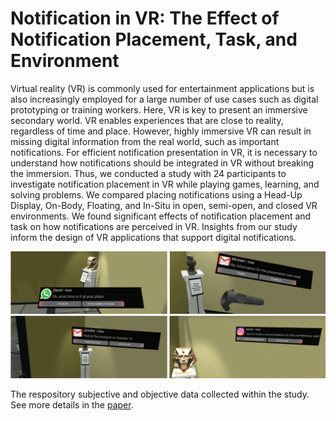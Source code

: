 # Notification in VR: The Effect of Notification Placement, Task, and Environment
Virtual reality (VR) is commonly used for entertainment applications but is also increasingly employed for a large number of use cases such as digital prototyping or training workers. Here, VR is key to present an immersive secondary world. VR enables experiences that are close to reality, regardless of time and place. However, highly immersive VR can result in missing digital information from the real world, such as important notifications. For efficient notification presentation in VR, it is necessary to understand how notifications should be integrated in VR without breaking the immersion. Thus, we conducted a study with 24 participants to investigate notification placement in VR while playing games, learning, and solving problems. We compared placing notifications using a Head-Up Display, On-Body, Floating, and In-Situ in open, semi-open, and closed VR environments. We found significant effects of notification placement and task on how notifications are perceived in VR. Insights from our study inform the design of VR applications that support digital notifications.

<img src="teaser.PNG" width="1000">

The respository subjective and objective data collected within the study. See more details in the <a href="Notification-in-VR.pdf">paper</a>.
